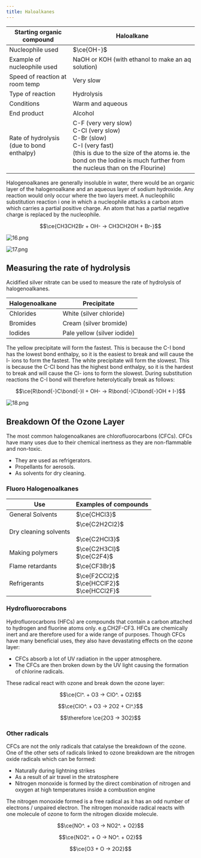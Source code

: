```yaml
---
title: Haloalkanes
---
```


| Starting organic compound                 | Haloalkane                                                                                                                                                                                            |
| ----------------------------------------- | ----------------------------------------------------------------------------------------------------------------------------------------------------------------------------------------------------- |
| Nucleophile used                          | $\ce{OH-}$                                                                                                                                                                                            |
| Example of nucleophile used               | NaOH or KOH (with ethanol to make an aq solution)                                                                                                                                                     |
| Speed of reaction at room temp            | Very slow                                                                                                                                                                                             |
| Type of reaction                          | Hydrolysis                                                                                                                                                                                            |
| Conditions                                | Warm and aqueous                                                                                                                                                                                      |
| End product                               | Alcohol                                                                                                                                                                                               |
| Rate of hydrolysis (due to bond enthalpy) | C-F (very very slow)<br>C-Cl (very slow)<br>C-Br (slow)<br>C-I (very fast)<br>(this is due to the size of the atoms ie. the bond on the Iodine is much further from the nucleus than on the Flourine) |
Halogenoalkanes are generally insoluble in water, there would be an organic layer of the halogenoalkane and an aqueous layer of sodium hydroxide. Any reaction would only occur where the two layers meet. A nucleophilic substitution reaction i one in which a nucleophile attacks a carbon atom which carries a partial positive charge. An atom that has a partial negative charge is replaced by the nucleophile.

$$\ce{CH3CH2Br + OH- -> CH3CH2OH + Br-}$$



![16.png](/img/chem/16.png)


![17.png](/img/chem/17.png)


## Measuring the rate of hydrolysis

Acidified silver nitrate can be used to measure the rate of hydrolysis of halogenoalkanes.

| Halogenoalkane | Precipitate                 |
| -------------- | --------------------------- |
| Chlorides      | White (silver chloride)     |
| Bromides       | Cream (silver bromide)      |
| Iodides        | Pale yellow (silver iodide) |

The yellow precipitate will form the fastest. This is because the C-I bond has the lowest bond enthalpy, so it is the easiest to break and will cause the I- ions to form the fastest. The white precipitate will form the slowest. This is because the C-Cl bond has the highest bond enthalpy, so it is the hardest to break and will cause the Cl- ions to form the slowest. During substitution reactions the C-I bond will therefore heterolytically break as follows:

$$\ce{R\bond{-}C\bond{-}I + OH- -> R\bond{-}C\bond{-}OH + I-}$$

![18.png](/img/chem/18.png)


## Breakdown Of the Ozone Layer

The most common halogenoalkanes are chlorofluorocarbons (CFCs). CFCs have many uses due to their chemical inertness as they are non-flammable and non-toxic.
- They are used as refrigerators.
- Propellants for aerosols.
- As solvents for dry cleaning.

### Fluoro Halogenoalkanes

| Use                   | Examples of compounds                           |
| --------------------- | ----------------------------------------------- |
| General Solvents      | $\ce{CHCl3}$                                    |
| Dry cleaning solvents | $\ce{C2H2Cl2}$<br><br>$\ce{C2HCl3}$             |
| Making polymers       | $\ce{C2H3Cl}$<br>$\ce{C2F4}$                    |
| Flame retardants      | $\ce{CF3Br}$                                    |
| Refrigerants          | $\ce{F2CCl2}$<br>$\ce{HCClF2}$<br>$\ce{HCCl2F}$ |

### Hydrofluorocrabons

Hydrofluorocarbons (HFCs) are compounds that contain a carbon attached to hydrogen and fluorine atoms only. e.g.CH2F-CF3. HFCs are chemically inert and are therefore used for a wide range of purposes. Though CFCs have many beneficial uses, they also have devastating effects on the ozone layer:
- CFCs absorb a lot of UV radiation in the upper atmosphere.
- The CFCs are then broken down by the UV light causing the formation of chlorine radicals.

These radical react with ozone and break down the ozone layer:

$$\ce{Cl^. + O3 -> ClO^. + O2}$$

$$\ce{ClO^. + O3 -> 2O2 + Cl^.}$$

$$\therefore \ce{2O3 -> 3O2}$$

### Other radicals


CFCs are not the only radicals that catalyse the breakdown of the ozone. One of the other sets of radicals linked to ozone breakdown are the nitrogen oxide radicals which can be formed:

- Naturally during lightning strikes
- As a result of air travel in the stratosphere
- Nitrogen monoxide is formed by the direct combination of nitrogen and oxygen at high temperatures inside a combustion engine
  
The nitrogen monoxide formed is a free radical as it has an odd number of electrons / unpaired electron.
The nitrogen monoxide radical reacts with one molecule of ozone to form the nitrogen dioxide molecule.

$$\ce{NO^. + O3 -> NO2^. + O2}$$

$$\ce{NO2^. + O -> NO^. + O2}$$

$$\ce{O3 + O -> 2O2}$$


